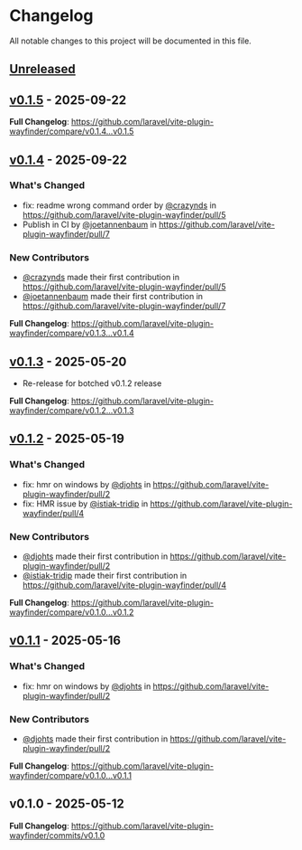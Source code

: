 # Changelog

All notable changes to this project will be documented in this file.

## [Unreleased](https://github.com/laravel/vite-plugin-wayfinder/compare/v0.1.5...main)

## [v0.1.5](https://github.com/laravel/vite-plugin-wayfinder/compare/v0.1.4...v0.1.5) - 2025-09-22

**Full Changelog**: https://github.com/laravel/vite-plugin-wayfinder/compare/v0.1.4...v0.1.5

## [v0.1.4](https://github.com/laravel/vite-plugin-wayfinder/compare/v0.1.3...v0.1.4) - 2025-09-22

### What's Changed

- fix: readme wrong command order by [@crazynds](https://github.com/crazynds) in https://github.com/laravel/vite-plugin-wayfinder/pull/5
- Publish in CI by [@joetannenbaum](https://github.com/joetannenbaum) in https://github.com/laravel/vite-plugin-wayfinder/pull/7

### New Contributors

- [@crazynds](https://github.com/crazynds) made their first contribution in https://github.com/laravel/vite-plugin-wayfinder/pull/5
- [@joetannenbaum](https://github.com/joetannenbaum) made their first contribution in https://github.com/laravel/vite-plugin-wayfinder/pull/7

**Full Changelog**: https://github.com/laravel/vite-plugin-wayfinder/compare/v0.1.3...v0.1.4

## [v0.1.3](https://github.com/laravel/vite-plugin-wayfinder/compare/v0.1.2...v0.1.3) - 2025-05-20

- Re-release for botched v0.1.2 release

**Full Changelog**: https://github.com/laravel/vite-plugin-wayfinder/compare/v0.1.2...v0.1.3

## [v0.1.2](https://github.com/laravel/vite-plugin-wayfinder/compare/v0.1.1...v0.1.2) - 2025-05-19

### What's Changed

- fix: hmr on windows by [@djohts](https://github.com/djohts) in https://github.com/laravel/vite-plugin-wayfinder/pull/2
- fix: HMR issue by [@istiak-tridip](https://github.com/istiak-tridip) in https://github.com/laravel/vite-plugin-wayfinder/pull/4

### New Contributors

- [@djohts](https://github.com/djohts) made their first contribution in https://github.com/laravel/vite-plugin-wayfinder/pull/2
- [@istiak-tridip](https://github.com/istiak-tridip) made their first contribution in https://github.com/laravel/vite-plugin-wayfinder/pull/4

**Full Changelog**: https://github.com/laravel/vite-plugin-wayfinder/compare/v0.1.0...v0.1.2

## [v0.1.1](https://github.com/laravel/vite-plugin-wayfinder/compare/v0.1.0...v0.1.1) - 2025-05-16

### What's Changed

- fix: hmr on windows by [@djohts](https://github.com/djohts) in https://github.com/laravel/vite-plugin-wayfinder/pull/2

### New Contributors

- [@djohts](https://github.com/djohts) made their first contribution in https://github.com/laravel/vite-plugin-wayfinder/pull/2

**Full Changelog**: https://github.com/laravel/vite-plugin-wayfinder/compare/v0.1.0...v0.1.1

## v0.1.0 - 2025-05-12

**Full Changelog**: https://github.com/laravel/vite-plugin-wayfinder/commits/v0.1.0
